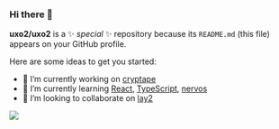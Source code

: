 ### Hi there 👋

**uxo2/uxo2** is a ✨ _special_ ✨ repository because its `README.md` (this file) appears on your GitHub profile.

Here are some ideas to get you started:

- 🔭 I’m currently working on [cryptape][1]
- 🌱 I’m currently learning [React][2], [TypeScript][3], [nervos][4]
- 👯 I’m looking to collaborate on [lay2][5]

![](https://github-readme-stats.vercel.app/api?username=uxo2)

[1]: https://www.cryptape.com/
[2]: https://reactjs.org/
[3]: https://www.tslang.cn/
[4]: https://www.nervos.org/
[5]: https://github.com/topics/pw-sdk
[6]: 1748416.84@qq.com
